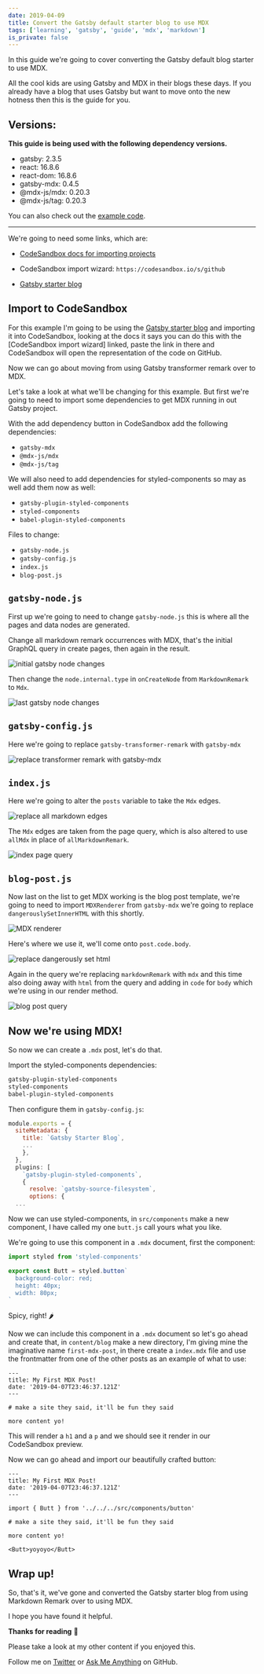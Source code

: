 ```yaml
---
date: 2019-04-09
title: Convert the Gatsby default starter blog to use MDX
tags: ['learning', 'gatsby', 'guide', 'mdx', 'markdown']
is_private: false
---
```


<script>
  import { YouTube } from 'sveltekit-embed'
</script>

In this guide we're going to cover converting the Gatsby default blog
starter to use MDX.

All the cool kids are using Gatsby and MDX in their blogs these days.
If you already have a blog that uses Gatsby but want to move onto the
new hotness then this is the guide for you.

<YouTube youTubeId="gck4RjaX5D4" />

## Versions:

**This guide is being used with the following dependency versions.**

- gatsby: 2.3.5
- react: 16.8.6
- react-dom: 16.8.6
- gatsby-mdx: 0.4.5
- @mdx-js/mdx: 0.20.3
- @mdx-js/tag: 0.20.3

You can also check out the [example code].

---

We're going to need some links, which are:

- [CodeSandbox docs for importing projects]

- CodeSandbox import wizard: `https://codesandbox.io/s/github`

- [Gatsby starter blog]

## Import to CodeSandbox

For this example I'm going to be using the [Gatsby starter blog] and
importing it into CodeSandbox, looking at the docs it says you can do
this with the [CodeSandbox import wizard] linked, paste the link in
there and CodeSandbox will open the representation of the code on
GitHub.

Now we can go about moving from using Gatsby transformer remark over
to MDX.

Let's take a look at what we'll be changing for this example. But
first we're going to need to import some dependencies to get MDX
running in out Gatsby project.

With the add dependency button in CodeSandbox add the following
dependencies:

- `gatsby-mdx`
- `@mdx-js/mdx`
- `@mdx-js/tag`

We will also need to add dependencies for styled-components so may as
well add them now as well:

- `gatsby-plugin-styled-components`
- `styled-components`
- `babel-plugin-styled-components`

Files to change:

- `gatsby-node.js`
- `gatsby-config.js`
- `index.js`
- `blog-post.js`

## `gatsby-node.js`

First up we're going to need to change `gatsby-node.js` this is where
all the pages and data nodes are generated.

Change all markdown remark occurrences with MDX, that's the initial
GraphQL query in create pages, then again in the result.

![initial gatsby node changes]

Then change the `node.internal.type` in `onCreateNode` from
`MarkdownRemark` to `Mdx`.

![last gatsby node changes]

## `gatsby-config.js`

Here we're going to replace `gatsby-transformer-remark` with
`gatsby-mdx`

![replace transformer remark with gatsby-mdx]

## `index.js`

Here we're going to alter the `posts` variable to take the `Mdx`
edges.

![replace all markdown edges]

The `Mdx` edges are taken from the page query, which is also altered
to use `allMdx` in place of `allMarkdownRemark`.

![index page query]

## `blog-post.js`

Now last on the list to get MDX working is the blog post template,
we're going to need to import `MDXRenderer` from `gatsby-mdx` we're
going to replace `dangerouslySetInnerHTML` with this shortly.

![MDX renderer]

Here's where we use it, we'll come onto `post.code.body`.

![replace dangerously set html]

Again in the query we're replacing `markdownRemark` with `mdx` and
this time also doing away with `html` from the query and adding in
`code` for `body` which we're using in our render method.

![blog post query]

## Now we're using MDX!

So now we can create a `.mdx` post, let's do that.

Import the styled-components dependencies:

```bash
gatsby-plugin-styled-components
styled-components
babel-plugin-styled-components
```

Then configure them in `gatsby-config.js`:

```js:title=gatsby-config.js
module.exports = {
  siteMetadata: {
    title: `Gatsby Starter Blog`,
    ...
    },
  },
  plugins: [
    `gatsby-plugin-styled-components`,
    {
      resolve: `gatsby-source-filesystem`,
      options: {
  ...
```

Now we can use styled-components, in `src/components` make a new
component, I have called my one `butt.js` call yours what you like.

We're going to use this component in a `.mdx` document, first the
component:

```js
import styled from 'styled-components'

export const Butt = styled.button`
  background-color: red;
  height: 40px;
  width: 80px;
`
```

Spicy, right! 🌶

Now we can include this component in a `.mdx` document so let's go
ahead and create that, in `content/blog` make a new directory, I'm
giving mine the imaginative name `first-mdx-post`, in there create a
`index.mdx` file and use the frontmatter from one of the other posts
as an example of what to use:

```mdx
---
title: My First MDX Post!
date: '2019-04-07T23:46:37.121Z'
---

# make a site they said, it'll be fun they said

more content yo!
```

This will render a `h1` and a `p` and we should see it render in our
CodeSandbox preview.

Now we can go ahead and import our beautifully crafted button:

```mdx
---
title: My First MDX Post!
date: '2019-04-07T23:46:37.121Z'
---

import { Butt } from '../../../src/components/button'

# make a site they said, it'll be fun they said

more content yo!

<Butt>yoyoyo</Butt>
```

<!-- cSpell:ignore yoyoyo -->

## Wrap up!

So, that's it, we've gone and converted the Gatsby starter blog from
using Markdown Remark over to using MDX.

I hope you have found it helpful.

**Thanks for reading** 🙏

Please take a look at my other content if you enjoyed this.

Follow me on [Twitter] or [Ask Me Anything] on GitHub.

<!-- Links -->

[twitter]: https://twitter.com/spences10
[ask me anything]: https://github.com/spences10/ama
[example code]: https://codesandbox.io/s/lqp6p647q
[gatsby starter blog]: https://github.com/gatsbyjs/gatsby-starter-blog
[codesandbox docs for importing projects]:
  https://codesandbox.io/docs/importing

<!-- Images -->

[initial gatsby node changes]:
  https://now-images-wine.now.sh/2019/convert-gatsby-default-blog-to-mdx/initialGatsbyNode.png
[last gatsby node changes]:
  https://now-images-wine.now.sh/2019/convert-gatsby-default-blog-to-mdx/lastGatsbyNode.png
[replace transformer remark with gatsby-mdx]:
  https://now-images-wine.now.sh/2019/convert-gatsby-default-blog-to-mdx/gatsbyConfig.png
[replace all markdown edges]:
  https://now-images-wine.now.sh/2019/convert-gatsby-default-blog-to-mdx/indexPageEdges.png
[index page query]:
  https://now-images-wine.now.sh/2019/convert-gatsby-default-blog-to-mdx/indexPageQuery.png
[mdx renderer]:
  https://now-images-wine.now.sh/2019/convert-gatsby-default-blog-to-mdx/importMdxRenderer.png
[replace dangerously set html]:
  https://now-images-wine.now.sh/2019/convert-gatsby-default-blog-to-mdx/replaceDangerHtml.png
[blog post query]:
  https://now-images-wine.now.sh/2019/convert-gatsby-default-blog-to-mdx/blogPostQuery.png
